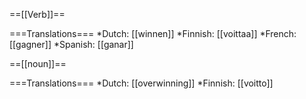 ==[[Verb]]==

===Translations===
*Dutch: [[winnen]]
*Finnish: [[voittaa]]
*French: [[gagner]]
*Spanish: [[ganar]]

==[[noun]]==

===Translations===
*Dutch: [[overwinning]]
*Finnish: [[voitto]]